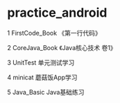 # practice_android

1 FirstCode_Book 《第一行代码》 

2 CoreJava_Book 《Java核心技术 卷1》


3 UnitTest 单元测试学习

4 minicat 蘑菇饭App学习

5 Java_Basic Java基础练习


